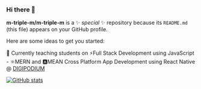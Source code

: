 ### Hi there 👋


**m-triple-m/m-triple-m** is a ✨ _special_ ✨ repository because its `README.md` (this file) appears on your GitHub profile.

Here are some ideas to get you started:

🔭 Currently teaching students on ⚡Full Stack Development using JavaScript - ⚛MERN and 🅰MEAN Cross Platform App Development using React Native @ [DIGIPODIUM](https://digipodium.com)


[![GitHub stats](https://github-readme-stats.vercel.app/api?username=m-triple-m)](https://github.com/m-triple-m)
